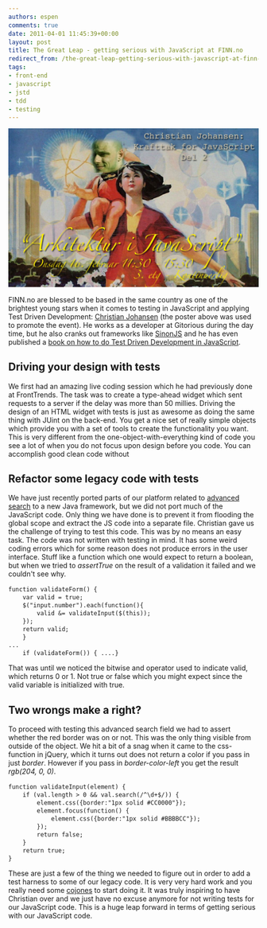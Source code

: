 ```yaml
---
authors: espen
comments: true
date: 2011-04-01 11:45:39+00:00
layout: post
title: The Great Leap - getting serious with JavaScript at FINN.no
redirect_from: /the-great-leap-getting-serious-with-javascript-at-finn-no/
tags:
- front-end
- javascript
- jstd
- tdd
- testing
---
```


![Krafttak for JavaScript](/images/2011-04-01-the-great-leap-getting-serious-with-javascript-at-finn-no/krafttak-cjno.png)

FINN.no are blessed to be based in the same country as one of the brightest young stars when it comes to testing in JavaScript and applying Test Driven Development: [Christian Johansen](https://github.com/cjohansen) (the poster above was used to promote the event).
He works as a developer at Gitorious during the day time, but he also cranks out frameworks like [SinonJS](http://sinonjs.org) and he has even published a [book on how to do Test Driven Development in JavaScript](http://www.amazon.com/dp/0321683919/).

## Driving your design with tests

We first had an amazing live coding session which he had previously done at FrontTrends. The task was to create a type-ahead widget which sent requests to a server if the delay was more than 50 millies. Driving the design of an HTML widget with tests is just as awesome as doing the same thing with JUint on the back-end.  You get a nice set of really simple objects which provide you with a set of tools to create the functionality you want. This is very different from the one-object-with-everything kind of code you see a lot of when you do not focus upon design before you code. You can accomplish good clean code without

## Refactor some legacy code with tests

We have just recently ported parts of our platform related to [advanced search](http://www.finn.no/finn/car/used/advanced) to a new Java framework, but we did not port much of the JavaScript code. Only thing we have done is to prevent it from flooding the global scope and extract the JS code into a separate file. Christian gave us the challenge of trying to test this code. This was by no means an easy task.
The code was not written with testing in mind. It has some weird coding errors which for some reason does not produce errors in the user interface. Stuff like a function which one would expect to return a boolean, but when we tried to _assertTrue_ on the result of a validation it failed and we couldn't see why.

    function validateForm() {
        var valid = true;
        $("input.number").each(function(){
            valid &= validateInput($(this));
        });
        return valid;
        }
    ...
        if (validateForm()) { ....}


That was until we noticed the  bitwise and operator used to indicate valid, which returns 0 or 1. Not true or false which you might expect since the valid variable is initialized with true.

## Two wrongs make a right?

To proceed with testing this advanced search field we had to assert whether the red border was on or not. This was the only thing visible from outside of the object. We hit a bit of a snag when it came to the css-function in jQuery, which it turns out does not return a color if you pass in just _border_. However if you pass in _border-color-left_ you get the result _rgb(204, 0, 0)_.


    function validateInput(element) {
        if (val.length > 0 && val.search(/^\d+$/)) {
            element.css({border:"1px solid #CC0000"});
            element.focus(function() {
                element.css({border:"1px solid #BBBBCC"});
            });
            return false;
        }
        return true;
    }




These are just a few of the thing we needed to figure out in order to add a test harness to some of our legacy code. It is very very hard work and you really need some [cojones](http://en.wikipedia.org/wiki/Cojones) to start doing it.  It was truly inspiring to have Christian over and we just have no excuse anymore for not writing tests for our JavaScript code. This is a huge leap forward in terms of getting serious with our JavaScript code.
